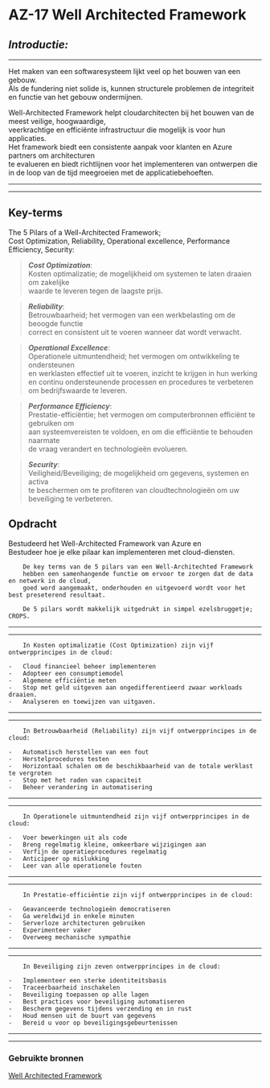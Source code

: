 # **AZ-17 Well Architected Framework**  
## *Introductie:*  
-----
Het maken van een softwaresysteem lijkt veel op het bouwen van een gebouw.  
Als de fundering niet solide is, kunnen structurele problemen de integriteit  
en functie van het gebouw ondermijnen.  

Well-Architected Framework helpt cloudarchitecten bij het bouwen van de meest veilige, hoogwaardige,  
veerkrachtige en efficiënte infrastructuur die mogelijk is voor hun applicaties.  
Het framework biedt een consistente aanpak voor klanten en Azure partners om architecturen  
te evalueren en biedt richtlijnen voor het implementeren van ontwerpen die  
in de loop van de tijd meegroeien met de applicatiebehoeften.  

-----  
-----  


## **Key-terms**  
The 5 Pilars of a Well-Architected Framework;  
Cost Optimization, Reliability, Operational excellence, Performance Efficiency, Security:  

> ***Cost Optimization***:  
Kosten optimalizatie; de mogelijkheid om systemen te laten draaien om zakelijke  
waarde te leveren tegen de laagste prijs.  

> ***Reliability***:  
Betrouwbaarheid; het vermogen van een werkbelasting om de beoogde functie  
correct en consistent uit te voeren wanneer dat wordt verwacht.  

> ***Operational Excellence***:  
Operationele uitmuntendheid; het vermogen om ontwikkeling te ondersteunen  
en werklasten effectief uit te voeren, inzicht te krijgen in hun werking  
en continu ondersteunende processen en procedures te verbeteren om bedrijfswaarde te leveren.  

> ***Performance Efficiency***:  
Prestatie-efficiëntie; het vermogen om computerbronnen efficiënt te gebruiken om  
aan systeemvereisten te voldoen, en om die efficiëntie te behouden naarmate  
de vraag verandert en technologieën evolueren.  

> ***Security***:  
Veiligheid/Beveiliging; de mogelijkheid om gegevens, systemen en activa  
te beschermen om te profiteren van cloudtechnologieën om uw beveiliging te verbeteren.  

## **Opdracht**  
Bestudeerd het Well-Architected Framework van Azure en  
Bestudeer hoe je elke pilaar kan implementeren met cloud-diensten.  

        De key terms van de 5 pilars van een Well-Architechted Framework  
        hebben een samenhangende functie om ervoor te zorgen dat de data en netwerk in de cloud,  
        goed word aangemaakt, onderhouden en uitgevoerd wordt voor het best preseterend resultaat.  

        De 5 pilars wordt makkelijk uitgedrukt in simpel ezelsbruggetje; CROPS.  

-----  
-----  

        In Kosten optimalizatie (Cost Optimization) zijn vijf ontwerpprincipes in de cloud:  

    -   Cloud financieel beheer implementeren  
    -   Adopteer een consumptiemodel  
    -   Algemene efficiëntie meten  
    -   Stop met geld uitgeven aan ongedifferentieerd zwaar workloads draaien.  
    -   Analyseren en toewijzen van uitgaven.  

-----
-----

        In Betrouwbaarheid (Reliability) zijn vijf ontwerpprincipes in de cloud:  

    -   Automatisch herstellen van een fout  
    -   Herstelprocedures testen  
    -   Horizontaal schalen om de beschikbaarheid van de totale werklast te vergroten  
    -   Stop met het raden van capaciteit  
    -   Beheer verandering in automatisering  
  
-----
-----

        In Operationele uitmuntendheid zijn vijf ontwerpprincipes in de cloud:  

    -   Voer bewerkingen uit als code  
    -   Breng regelmatig kleine, omkeerbare wijzigingen aan  
    -   Verfijn de operatieprocedures regelmatig  
    -   Anticipeer op mislukking  
    -   Leer van alle operationele fouten  

-----
-----


        In Prestatie-efficiëntie zijn vijf ontwerpprincipes in de cloud:  

    -   Geavanceerde technologieën democratiseren  
    -   Ga wereldwijd in enkele minuten  
    -   Serverloze architecturen gebruiken  
    -   Experimenteer vaker  
    -   Overweeg mechanische sympathie  

-----
-----

        In Beveiliging zijn zeven ontwerpprincipes in de cloud:  

    -   Implementeer een sterke identiteitsbasis  
    -   Traceerbaarheid inschakelen  
    -   Beveiliging toepassen op alle lagen  
    -   Best practices voor beveiliging automatiseren  
    -   Bescherm gegevens tijdens verzending en in rust  
    -   Houd mensen uit de buurt van gegevens  
    -   Bereid u voor op beveiligingsgebeurtenissen  

-----
-----

### **Gebruikte bronnen**  
[Well Architected Framework](https://aws.amazon.com/blogs/apn/the-5-pillars-of-the-aws-well-architected-framework/)  

